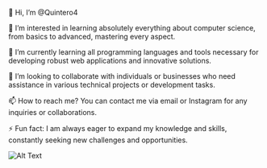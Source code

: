 👋 Hi, I’m @Quintero4

👀 I’m interested in learning absolutely everything about computer science, from basics to advanced, mastering every aspect.

🌱 I’m currently learning all programming languages and tools necessary for developing robust web applications and innovative solutions.

💞️ I’m looking to collaborate with individuals or businesses who need assistance in various technical projects or development tasks.

📫 How to reach me? You can contact me via email or Instagram for any inquiries or collaborations.

⚡ Fun fact: I am always eager to expand my knowledge and skills, constantly seeking new challenges and opportunities.

![Alt Text](https://media.giphy.com/media/vFKqnCdLPNOKc/giphy.gif)



<!---
Quintero4/Quintero4 is a ✨ special ✨ repository because its `README.md` (this file) appears on your GitHub profile.
You can click the Preview link to take a look at your changes.
--->
